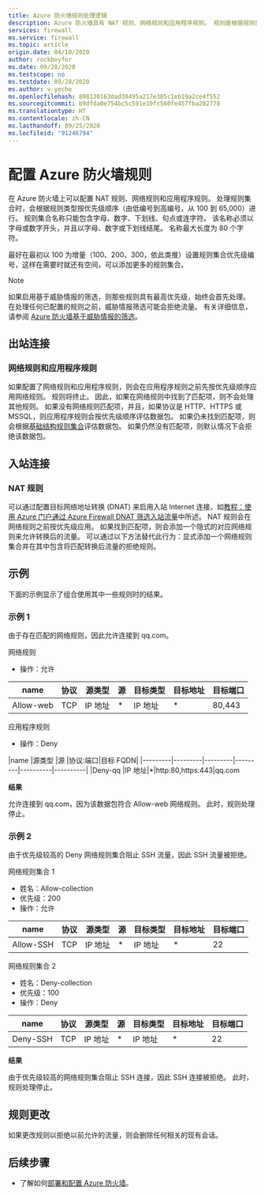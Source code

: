 ```yaml
---
title: Azure 防火墙规则处理逻辑
description: Azure 防火墙具有 NAT 规则、网络规则和应用程序规则。 规则是根据规则类型进行处理的。
services: firewall
ms.service: firewall
ms.topic: article
origin.date: 04/10/2020
author: rockboyfor
ms.date: 09/28/2020
ms.testscope: no
ms.testdate: 09/28/2020
ms.author: v-yeche
ms.openlocfilehash: 898130163dad38495a217e385c1eb19a2ce4f552
ms.sourcegitcommit: b9dfda0e754bc5c591e10fc560fe457fba202778
ms.translationtype: HT
ms.contentlocale: zh-CN
ms.lasthandoff: 09/25/2020
ms.locfileid: "91246794"
---
```

# <a name="configure-azure-firewall-rules"></a>配置 Azure 防火墙规则
在 Azure 防火墙上可以配置 NAT 规则、网络规则和应用程序规则。 处理规则集合时，会根据规则类型按优先级顺序（由低编号到高编号，从 100 到 65,000）进行。 规则集合名称只能包含字母、数字、下划线、句点或连字符。 该名称必须以字母或数字开头，并且以字母、数字或下划线结尾。 名称最大长度为 80 个字符。

最好在最初以 100 为增量（100、200、300，依此类推）设置规则集合优先级编号，这样在需要时就还有空间，可以添加更多的规则集合。

> [!NOTE]
> 如果启用基于威胁情报的筛选，则那些规则具有最高优先级，始终会首先处理。 在处理任何已配置的规则之前，威胁情报筛选可能会拒绝流量。 有关详细信息，请参阅 [Azure 防火墙基于威胁情报的筛选](threat-intel.md)。

## <a name="outbound-connectivity"></a>出站连接

### <a name="network-rules-and-applications-rules"></a>网络规则和应用程序规则

如果配置了网络规则和应用程序规则，则会在应用程序规则之前先按优先级顺序应用网络规则。 规则将终止。 因此，如果在网络规则中找到了匹配项，则不会处理其他规则。  如果没有网络规则匹配项，并且，如果协议是 HTTP、HTTPS 或 MSSQL，则应用程序规则会按优先级顺序评估数据包。 如果仍未找到匹配项，则会根据[基础结构规则集合](infrastructure-fqdns.md)评估数据包。 如果仍然没有匹配项，则默认情况下会拒绝该数据包。

## <a name="inbound-connectivity"></a>入站连接

### <a name="nat-rules"></a>NAT 规则

可以通过配置目标网络地址转换 (DNAT) 来启用入站 Internet 连接，如[教程：使用 Azure 门户通过 Azure Firewall DNAT 筛选入站流量](tutorial-firewall-dnat.md)中所述。 NAT 规则会在网络规则之前按优先级应用。 如果找到匹配项，则会添加一个隐式的对应网络规则来允许转换后的流量。 可以通过以下方法替代此行为：显式添加一个网络规则集合并在其中包含将匹配转换后流量的拒绝规则。

<!--Not Available on Application rules aren't applied for inbound connections. So if you want to filter inbound HTTP/S traffic, you should use Web Application Firewall (WAF). For more information, see [What is Azure Web Application Firewall?](../web-application-firewall/overview.md)-->

## <a name="examples"></a>示例

下面的示例显示了组合使用其中一些规则时的结果。

### <a name="example-1"></a>示例 1

<!--MOONCAKE CUSTOMIZATION: Change from google to qq--> 

由于存在匹配的网络规则，因此允许连接到 qq.com。

网络规则

- 操作：允许

|name  |协议  |源类型  |源  |目标类型  |目标地址  |目标端口|
|---------|---------|---------|---------|----------|----------|--------|
|Allow-web     |TCP|IP 地址|*|IP 地址|*|80,443

应用程序规则

- 操作：Deny

|name  |源类型  |源  |协议:端口|目标 FQDN|
|---------|---------|---------|---------|----------|----------|
|Deny-qq     |IP 地址|*|http:80,https:443|qq.com

**结果**

允许连接到 qq.com，因为该数据包符合 Allow-web 网络规则。 此时，规则处理停止。

<!--MOONCAKE CUSTOMIZATION: Change from google to qq--> 

### <a name="example-2"></a>示例 2

由于优先级较高的 Deny 网络规则集合阻止 SSH 流量，因此 SSH 流量被拒绝。

网络规则集合 1

- 姓名：Allow-collection
- 优先级：200
- 操作：允许

|name  |协议  |源类型  |源  |目标类型  |目标地址  |目标端口|
|---------|---------|---------|---------|----------|----------|--------|
|Allow-SSH     |TCP|IP 地址|*|IP 地址|*|22

网络规则集合 2

- 姓名：Deny-collection
- 优先级：100
- 操作：Deny

|name  |协议  |源类型  |源  |目标类型  |目标地址  |目标端口|
|---------|---------|---------|---------|----------|----------|--------|
|Deny-SSH     |TCP|IP 地址|*|IP 地址|*|22

**结果**

由于优先级较高的网络规则集合阻止 SSH 连接，因此 SSH 连接被拒绝。 此时，规则处理停止。

## <a name="rule-changes"></a>规则更改

如果更改规则以拒绝以前允许的流量，则会删除任何相关的现有会话。

## <a name="next-steps"></a>后续步骤

- 了解如何[部署和配置 Azure 防火墙](tutorial-firewall-deploy-portal.md)。

<!-- Update_Description: update meta properties, wording update, update link -->
